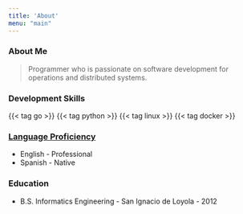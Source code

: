 ```yaml
---
title: 'About'
menu: "main"
---
```


### About Me

> Programmer who is passionate on software development for operations and distributed systems.

### Development Skills
{{< tag go >}}
{{< tag python >}}
{{< tag linux >}}
{{< tag docker >}}

### [Language Proficiency](https://corporatefinanceinstitute.com/resources/careers/resume/language-proficiency-levels/)
- English - Professional
- Spanish - Native

### Education
- B.S. Informatics Engineering - San Ignacio de Loyola - 2012
